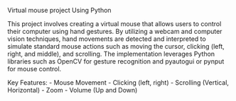 Virtual mouse project
Using Python


This project involves creating a virtual mouse that allows users to control their computer using hand gestures. By utilizing a webcam and computer vision techniques, hand movements are detected and interpreted to simulate standard mouse actions such as moving the cursor, clicking (left, right, and middle), and scrolling. The implementation leverages Python libraries such as OpenCV for gesture recognition and pyautogui or pynput for mouse control.

Key Features:
	-  Mouse Movement
	-  Clicking (left, right)
	-  Scrolling (Vertical, Horizontal)
	-  Zoom
	-  Volume (Up and Down)
